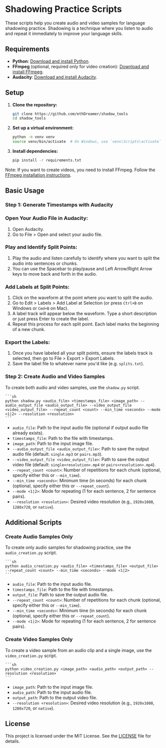 
# Shadowing Practice Scripts

These scripts help you create audio and video samples for language shadowing practice. Shadowing is a technique where you listen to audio and repeat it immediately to improve your language skills.

## Requirements

- **Python**: [Download and install Python](https://www.python.org/downloads/).
- **FFmpeg** (optional, required only for video creation): [Download and install FFmpeg](https://ffmpeg.org/download.html).
- **Audacity**: [Download and install Audacity](https://www.audacityteam.org/download/).

## Setup

1. **Clone the repository:**
    ```sh
    git clone https://github.com/ethDreamer/shadow_tools
    cd shadow_tools
    ```

2. **Set up a virtual environment:**
    ```sh
    python -m venv venv
    source venv/bin/activate  # On Windows, use `venv\Scripts\activate`
    ```

3. **Install dependencies:**
    ```sh
    pip install -r requirements.txt
    ```

Note: If you want to create videos, you need to install FFmpeg. Follow the [FFmpeg installation instructions](https://ffmpeg.org/download.html).

## Basic Usage

### Step 1: Generate Timestamps with Audacity

### Open Your Audio File in Audacity:

1. Open Audacity.
2. Go to File > Open and select your audio file.

### Play and Identify Split Points:

1. Play the audio and listen carefully to identify where you want to split the audio into sentences or chunks.
2. You can use the Spacebar to play/pause and Left Arrow/Right Arrow keys to move back and forth in the audio.

### Add Labels at Split Points:

1. Click on the waveform at the point where you want to split the audio.
2. Go to Edit > Labels > Add Label at Selection (or press `Ctrl+B` on Windows or `Cmd+B` on Mac).
3. A label track will appear below the waveform. Type a short description or just press Enter to create the label.
4. Repeat this process for each split point. Each label marks the beginning of a new chunk.

### Export the Labels:

1. Once you have labeled all your split points, ensure the labels track is selected, then go to File > Export > Export Labels.
2. Save the label file to whatever name you'd like (e.g. `splits.txt`).

### Step 2: Create Audio and Video Samples

To create both audio and video samples, use the `shadow.py` script.

    ```sh
    python shadow.py <audio_file> <timestamps_file> <image_path> --audio_output_file <audio_output_file> --video_output_file <video_output_file> --repeat_count <count> --min_time <seconds> --mode <1|2> --resolution <resolution>
    ```

- `audio_file`: Path to the input audio file (optional if output audio file already exists).
- `timestamps_file`: Path to the file with timestamps.
- `image_path`: Path to the input image file.
- `--audio_output_file <audio_output_file>`: Path to save the output audio file (default: `single.mp3` or `pairs.mp3`).
- `--video_output_file <video_output_file>`: Path to save the output video file (default: `single<resolution>.mp4` or `pairs<resolution>.mp4`).
- `--repeat_count <count>`: Number of repetitions for each chunk (optional, specify either this or `--min_time`).
- `--min_time <seconds>`: Minimum time (in seconds) for each chunk (optional, specify either this or `--repeat_count`).
- `--mode <1|2>`: Mode for repeating (1 for each sentence, 2 for sentence pairs).
- `--resolution <resolution>`: Desired video resolution (e.g., `1920x1080`, `1280x720`, or `native`).

## Additional Scripts

### Create Audio Samples Only

To create only audio samples for shadowing practice, use the `audio_creation.py` script.

    ```sh
    python audio_creation.py <audio_file> <timestamps_file> <output_file> --repeat_count <count> --min_time <seconds> --mode <1|2>
    ```

- `audio_file`: Path to the input audio file.
- `timestamps_file`: Path to the file with timestamps.
- `output_file`: Path to save the output audio file.
- `--repeat_count <count>`: Number of repetitions for each chunk (optional, specify either this or `--min_time`).
- `--min_time <seconds>`: Minimum time (in seconds) for each chunk (optional, specify either this or `--repeat_count`).
- `--mode <1|2>`: Mode for repeating (1 for each sentence, 2 for sentence pairs).

### Create Video Samples Only

To create a video sample from an audio clip and a single image, use the `video_creation.py` script.

    ```sh
    python video_creation.py <image_path> <audio_path> <output_path> --resolution <resolution>
    ```

- `image_path`: Path to the input image file.
- `audio_path`: Path to the input audio file.
- `output_path`: Path to the output video file.
- `--resolution <resolution>`: Desired video resolution (e.g., `1920x1080`, `1280x720`, or `native`).

## License

This project is licensed under the MIT License. See the [LICENSE](LICENSE) file for details.
